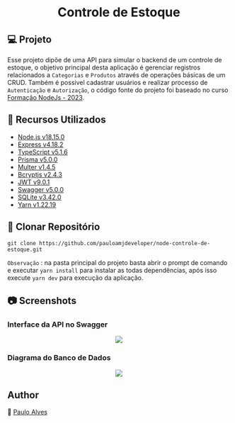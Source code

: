 <h1 align="center">Controle de Estoque</h1>

## :computer: Projeto

Esse projeto dipõe de uma API para simular o backend de um controle de estoque, o objetivo principal desta aplicação é gerenciar registros relacionados a `Categorias` e `Produtos` através de operações básicas de um CRUD. Também é possivel cadastrar usuários e realizar processo de `Autenticação`  e `Autorização`, o código fonte do projeto foi baseado no curso [Formação NodeJs - 2023](https://www.udemy.com/course/projeto-completo-nodejs-typescript-express-sqlite/). 

## :wrench: Recursos Utilizados
- [Node.js v18.15.0](https://nodejs.org/en)
- [Express v4.18.2](https://expressjs.com/pt-br/)
- [TypeScript v5.1.6](https://www.typescriptlang.org/)
- [Prisma v5.0.0](https://www.prisma.io/)
- [Multer v1.4.5](https://github.com/expressjs/multer/blob/master/doc/README-ru.md)
- [Bcryptjs v2.4.3](https://github.com/dcodeIO/bcrypt.js/blob/master/README.md)
- [JWT v9.0.1](https://jwt.io/)
- [Swagger v5.0.0](https://swagger.io/)
- [SQLite v3.42.0](https://www.sqlite.org/index.html)
- [Yarn v1.22.19](https://chore-update--yarnpkg.netlify.app/pt-BR/)

## :floppy_disk: Clonar Repositório

```git clone https://github.com/pauloamjdeveloper/node-controle-de-estoque.git```

`Observação` : na pasta principal do projeto basta abrir o prompt de comando e executar `yarn install` para instalar as todas dependências, após isso execute `yarn dev` para execução da aplicação.

## :camera: Screenshots

### Interface da API no Swagger

<p align="center"> <img src="https://github.com/pauloamjdeveloper/node-controle-de-estoque/blob/master/assets/img/screenshot-1.png?raw=true"/></p>

### Diagrama do Banco de Dados

<p align="center"> <img src="https://github.com/pauloamjdeveloper/node-controle-de-estoque/blob/master/assets/img/screenshot-2.png?raw=true"/></p>

## Author
:boy: [Paulo Alves](https://github.com/pauloamjdeveloper)
